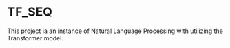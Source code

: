 # TF_SEQ
This project ia an instance of Natural Language Processing with utilizing the Transformer model.
